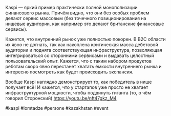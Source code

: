 
Kaspi — яркий пример практически полной монополизации финансового рынка. Причём видно, что они без особых проблем делают сервис массовым (без точечного позиционирования на нишевые аудитории, как например это делают британские финансовые сервисы). 

Кажется, что внутренний рынок уже полностью покорен. В B2C области их явно не догнать, так как накоплена критическая масса дебетовой аудитории и поднята соответствующая инфраструктура, позволяющая интегрироваться со сторонними сервисами и выдавать целостный пользовательский опыт. Кажется, что с таким набором продуктов ребятам скоро явно перестанет хватать ёмкости внутреннего рынка и интересно посмотреть как будет происходить экспансия. 

Вообще Kaspi наглядно демонстрирует то, как победитель в нише получает всё! И кажется, что у стартапов уже просто не хватает инфраструктурной мощности, чтобы подвинуть гиганта (то, о чём говорил Сторонский) https://youtu.be/nft47gkz_M4

#kaspi #lomtadze #persone #kazakhstan #event 